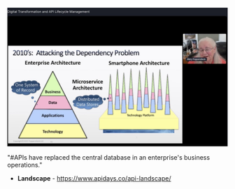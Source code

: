 ![](../images/APIs.jpeg)

"#APIs have replaced the central database in an enterprise's business operations."

* **Landscape** - https://www.apidays.co/api-landscape/
